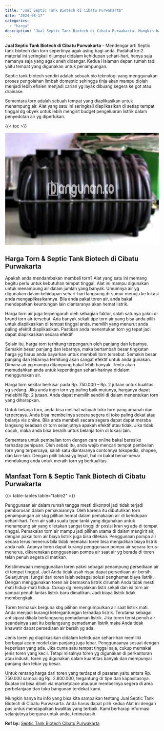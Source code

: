 ```yaml
---
title: "Jual Septic Tank Biotech di Cibatu Purwakarta"
date: "2024-08-17"
categories: 
  - "harga"
description: "Jual Septic Tank Biotech di Cibatu Purwakarta. Mungkin hanya itu info yang bisa kita sampaikan tentang Jual Septic Tank Biotech di Cibatu Purwakarta. Anda ha..."
---
```


**Jual Septic Tank Biotech di Cibatu Purwakarta** – Mendengar arti Septic tank biotech dan torn sepertinya agak asing bagi anda. Padahal ke-2 material ini seringkali dijumpai didalam kehidupan sehari-hari, hanya saja namanya saja yang agak aneh didengar. Kedua Halaman depan rumah tadi yaitu tempat yang digunakan untuk penampungan.

Septic tank biotech sendiri adalah sebuah bio teknologi yang menggunakan proses pengolahan limbah domestic sehingga tinja akan mampu diolah menjadi lebih efisien menjadi carian yg layak dibuang segera ke got atau drainase.

Sementara torn adalah sebuah tempat yang diaplikasikan untuk menampung air. Alat yang satu ini seringkali diaplikasikan di setiap tempat tinggal dg obyek untuk lebih mengirit budget pengeluaran listrik dalam penyedotan air yg diperlukan.

{{< toc >}}

![Jual Septic Tank Biotech di Cibatu Purwakarta](/images/jual-bio-septictank-07.png)

## Harga Torn & Septic Tank Biotech di Cibatu Purwakarta

Apakah anda mendambakan membeli torn? Alat yang satu ini memang begitu perlu untuk kebutuhan tempat tinggal. Alat ini mampu digunakan untuk menampung air dalam jumlah yang banyak. Umumnya air yg digunakan dalam kehidupan sehari-hari langsung dr sumur menuju ke lokasi anda mengaplikasikannya. Bila anda pakai toren air, anda bakal mendapatkan keuntungan lain diantaranya akan hemat listrik.

Harga torn air juga terpengaruh oleh sebagian faktor, salah satunya yakni dr brand torn air tersebut. Ada banyak sekali tipe torn air yang bisa anda pilih untuk diaplikasikan di tempat tinggal anda, memilih yang menurut anda paling efektif diaplikasikan. Pastikan anda menentukan torn yg tepat jadi dapat diaplikasikan secara efektif.

Selain itu, harga torn terhitung terpengaruh oleh panjang dan lebarnya. Semakin besar panjang dan lebarnya, maka bertambah besar tingkatan harga yg harus anda bayarkan untuk membeli torn tersebut. Semakin besar panjang dan lebarnya terhitung akan sangat efektif untuk anda gunakan. Dimana air yg mampu ditampung bakal lebih banyak. Tentu akan memudahkan anda untuk kepentingan sehari-harinya didalam menggunakan air.

Harga torn sekitar berkisar pada Rp. 750.000 – Rp. 2 jutaan untuk kualitas yg sedang. Jika anda ingin torn yg paling baik mutunya, harganya dapat melebihi Rp. 2 jutaan. Anda dapat memilih sendiri di dalam menentukan torn yang diharapkan.

Untuk belanja torn, anda bisa melihat wilayah toko torn yang amanah dan terpercaya. Anda bisa membelinya secara segera di toko paling dekat atau belanja via online. Bila anda membeli secara segera dapat dapat meraba langsung keadaan dr torn selanjutnya apakah efektif atau tidak. Jika tidak cocok, maka anda bisa beralih untuk belanja torn di lokasi lain.

Sementara untuk pembelian torn dengan cara online bakal beresiko terhadap penipuan. Oleh sebab itu, anda wajib mencari tempat pembelian torn yang terpercaya, salah satu diantaranya contohnya tokopedia, shopee, dan lain-lain. Dengan pilih lokasi yg tepat, hal ini bakal benar-benar mendukung anda untuk meraih torn yg berkualitas.

## Manfaat Torn & Septic Tank Biotech di Cibatu Purwakarta

{{< table-tables table="table2" >}}

Penggunaan air dalam rumah tangga mesti dikontrol jadi tidak terjadi pemborosan dalam pemakaiannya. Oleh karena itu dibutuhkan torn penampungan air sbg pilihan hemat dalam pemakaian air di kehidupan sehari-hari. Torn air yaitu suatu type tanki yang digunakan untuk menampung air yang diletakan sangat tinggi dr posisi kran yg ada di tempat tinggal. Pemakaian torn air mampu jadi pilihan utama di dalam mengirit air, dengan pakai torn air biaya listrik juga bisa ditekan. Penggunaan pompa air secara terus menerus bila tidak memakai toren bisa menjadikan biaya listrik anda naik. Adanya toren dapat kurangi penggunaan pompa air secara terus-menerus, dikarenakan pengguanaan pompa air saat air yg berada di toren telah penuh segera di matikan.

Keistimewaan menggunakan toren yakni sebagai penampung persediaan air di tempat tinggal. Jadi Anda tidak usah risau dapat persediaan air bersih. Selanjutnya, fungsi dari toren ialah sebagai solusi penghemat biaya listrik. Dengan menggunakan toren air bermakna listrik dirumah Anda tidak mesti mati hidup-mati hidup. Cukup dg menyalakan listri sekali dan isi torn air sampai penuh lantas listrik baru dimatikan. Jadi biaya listrik tidak membengkak.

Toren termasuk berguna sbg pilihan mengumpulkan air saat listrik mati. Anda menjadi kurangi ketergantungan terhadap listrik. Terutama sebagai antisipasi dikala berlangsung pemadaman listrik. Jika toren terisi penuh air seandainya saat itu berlangsung pemadaman listrik maka Anda tidak khawatir dapat persediaan air bersih yg ada.

Jenis toren yg diaplikasikan didalam kehidupan sehari-hari memiliki berbagai acam model dan panjang juga lebar. Penggunaanya sesuai dengan keperluan yang ada. Jika cuma satu tempat tinggal saja, cukup memakai jenis toren yang kecil. Tetapi misalnya toren yg digunakan di perkantoran atau industi, toren yg digunakan dalam kuantitas banyak dan mempunyai panjang dan lebar yg besar.

Untuk rentang harga dari toren yang terdapat di pasaran yaitu antara Rp. 750.000 sampai dg Rp. 2.800.000, tergantung dr tipe dan kapasitasnya. Buatan ini bisa dibeli via marketplace ataupun membelinya segera di area perbelanjaan dan toko bangunan terdekat kami.

Mungkin hanya itu info yang bisa kita sampaikan tentang Jual Septic Tank Biotech di Cibatu Purwakarta. Anda harus dapat pilih kedua Alat ini dengan pas untuk mendapatkan kwalitas yang terbaik. Kami berharap informasi selanjutnya berguna untuk anda, terimakasih.

**Ref by:** [Septic Tank Biotech Cibatu Purwakarta](https://id.wikipedia.org/wiki/Septic)
